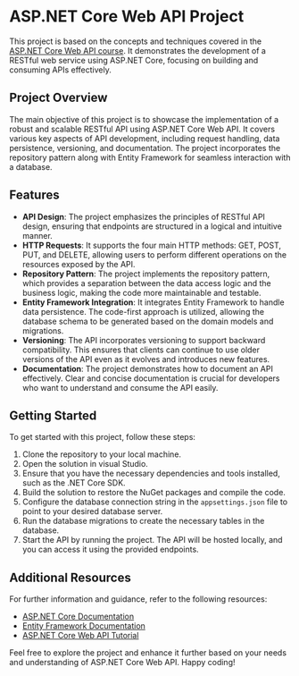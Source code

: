 # ASP.NET Core Web API Project

This project is based on the concepts and techniques covered in the [ASP.NET Core Web API course](https://www.udemy.com/course/restful-api-with-asp-dot-net-core-web-api/?couponCode=DNM_MAY2023). It demonstrates the development of a RESTful web service using ASP.NET Core, focusing on building and consuming APIs effectively.

## Project Overview

The main objective of this project is to showcase the implementation of a robust and scalable RESTful API using ASP.NET Core Web API. It covers various key aspects of API development, including request handling, data persistence, versioning, and documentation. The project incorporates the repository pattern along with Entity Framework for seamless interaction with a database.

## Features

- **API Design**: The project emphasizes the principles of RESTful API design, ensuring that endpoints are structured in a logical and intuitive manner.
- **HTTP Requests**: It supports the four main HTTP methods: GET, POST, PUT, and DELETE, allowing users to perform different operations on the resources exposed by the API.
- **Repository Pattern**: The project implements the repository pattern, which provides a separation between the data access logic and the business logic, making the code more maintainable and testable.
- **Entity Framework Integration**: It integrates Entity Framework to handle data persistence. The code-first approach is utilized, allowing the database schema to be generated based on the domain models and migrations.
- **Versioning**: The API incorporates versioning to support backward compatibility. This ensures that clients can continue to use older versions of the API even as it evolves and introduces new features.
- **Documentation**: The project demonstrates how to document an API effectively. Clear and concise documentation is crucial for developers who want to understand and consume the API easily.

## Getting Started

To get started with this project, follow these steps:

1. Clone the repository to your local machine.
2. Open the solution in visual Studio.
3. Ensure that you have the necessary dependencies and tools installed, such as the .NET Core SDK.
4. Build the solution to restore the NuGet packages and compile the code.
5. Configure the database connection string in the `appsettings.json` file to point to your desired database server.
6. Run the database migrations to create the necessary tables in the database.
7. Start the API by running the project. The API will be hosted locally, and you can access it using the provided endpoints.

## Additional Resources

For further information and guidance, refer to the following resources:

- [ASP.NET Core Documentation](https://docs.microsoft.com/aspnet/core)
- [Entity Framework Documentation](https://docs.microsoft.com/ef/core)
- [ASP.NET Core Web API Tutorial](https://docs.microsoft.com/aspnet/core/web-api/index?view=aspnetcore-3.1)

Feel free to explore the project and enhance it further based on your needs and understanding of ASP.NET Core Web API. Happy coding!